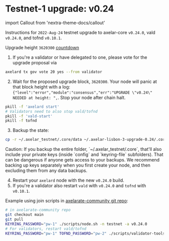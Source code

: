 # Testnet-1 upgrade: v0.24

import Callout from 'nextra-theme-docs/callout'

Instructions for `2022-Aug-24` testnet upgrade to axelar-core `v0.24.0`, vald `v0.24.0`, and tofnd `v0.10.1`.

Upgrade height `3620300` [countdown](https://testnet.mintscan.io/axelar-testnet/blocks/3620300)

1. If you're a validator or have delegated to one, please vote for the upgrade proposal via

```bash
axelard tx gov vote 20 yes --from validator
```

2. Wait for the proposed upgrade block, `3620300`. Your node will panic at that block height with a log: `{"level":"error","module":"consensus","err":"UPGRADE \"v0.24\" NEEDED at height: ",`. Stop your node after chain halt.

```bash
pkill -f 'axelard start'
# Validators need to also stop vald/tofnd
pkill -f 'vald-start'
pkill -f tofnd
```

3. Backup the state:

```bash
cp -r ~/.axelar_testnet/.core/data ~/.axelar-lisbon-3-upgrade-0.24/.core/data
```

<Callout type="warning" emoji="⚠️">
  Caution: If you backup the entire folder, `~/.axelar_testnet/.core`, that'll also include your private keys (inside `config` and `keyring-file` subfolders). That can be dangerous if anyone gets access to your backups. We recommend backing up keys separately when you first create your node, and then excluding them from any data backups.
</Callout>

4. Restart your `axelard` node with the new `v0.24.0` build.
5. If you're a validator also restart `vald` with `v0.24.0` and `tofnd` with `v0.10.1`.

Example using join scripts in [axelarate-community git repo](https://github.com/axelarnetwork/axelarate-community):

```bash
# in axelarate-community repo
git checkout main
git pull
KEYRING_PASSWORD="pw-1" ./scripts/node.sh -n testnet -a v0.24.0
# For validators, restart vald/tofnd
KEYRING_PASSWORD="pw-1" TOFND_PASSWORD="pw-2" ./scripts/validator-tools-host.sh -n testnet -a v0.24.0 -q v0.10.1
```

